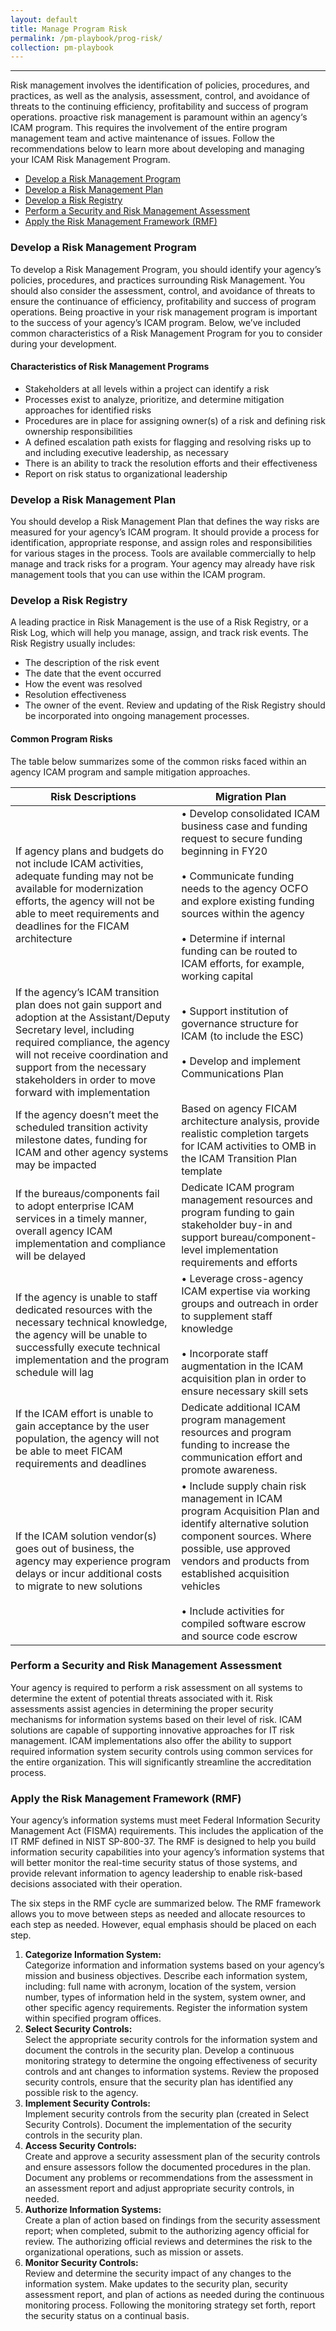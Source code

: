 ```yaml
---
layout: default
title: Manage Program Risk
permalink: /pm-playbook/prog-risk/
collection: pm-playbook
---
```

---

Risk management involves the identification of policies, procedures, and practices, as well as the analysis, assessment, control, and avoidance of threats to the continuing efficiency, profitability and success of program operations. proactive risk management is paramount within an agency‘s ICAM program. This requires the involvement of the entire program management team and active maintenance of issues. Follow the recommendations below to learn more about developing and managing your ICAM Risk Management Program.

* [Develop a Risk Management Program](#develop-a-risk-management-program)
* [Develop a Risk Management Plan](#develop-a-risk-management-plan)
* [Develop a Risk Registry](#develop-a-risk-registry)
* [Perform a Security and Risk Management Assessment](#perform-a-security-and-risk-management-assessment)
* [Apply the Risk Management Framework (RMF)](#apply-the-risk-management-framework-rmf)

### Develop a Risk Management Program

To develop a Risk Management Program, you should identify your agency’s policies, procedures, and practices surrounding Risk Management. You should also consider the assessment, control, and avoidance of threats to ensure the continuance of efficiency, profitability and success of program operations. Being proactive in your risk management program is important to the success of your agency’s ICAM program. Below, we’ve included common characteristics of a Risk Management Program for you to consider during your development.  

#### Characteristics of Risk Management Programs

* Stakeholders at all levels within a project can identify a risk
* Processes exist to analyze, prioritize, and determine mitigation approaches for identified risks
* Procedures are in place for assigning owner(s) of a risk and defining risk ownership responsibilities
* A defined escalation path exists for flagging and resolving risks up to and including executive leadership, as necessary
* There is an ability to track the resolution efforts and their effectiveness
* Report on risk status to organizational leadership

### Develop a Risk Management Plan

You should develop a Risk Management Plan that defines the way risks are measured for your agency’s ICAM program. It should provide a process for identification, appropriate response, and assign roles and responsibilities for various stages in the process. Tools are available commercially to help manage and track risks for a program. Your agency may already have risk management tools that you can use within the ICAM program.

### Develop a Risk Registry

A leading practice in Risk Management is the use of a Risk Registry, or a Risk Log, which will help you manage, assign, and track risk events. The Risk Registry usually includes:

* The description of the risk event
* The date that the event occurred
* How the event was resolved
* Resolution effectiveness
* The owner of the event. Review and updating of the Risk Registry should be incorporated into ongoing management processes.

#### Common Program Risks

The table below summarizes some of the common risks faced within an agency ICAM program and sample mitigation approaches.

| <center> Risk Descriptions </center> | <center> Migration Plan </center> |
|--------------------------------------|-----------------------------------|
| If agency plans and budgets do not include ICAM activities, adequate funding may not be available for modernization efforts, the agency will not be able to meet requirements and deadlines for the FICAM architecture | • Develop consolidated ICAM business case and funding request to secure funding beginning in FY20 <br><br> • Communicate funding needs to the agency OCFO and explore existing funding sources within the agency <br><br> • Determine if internal funding can be routed to ICAM efforts, for example, working capital |
| If the agency’s ICAM transition plan does not gain support and adoption at the Assistant/Deputy Secretary level, including required compliance, the agency will not receive coordination and support from the necessary stakeholders in order to move forward with implementation | • Support institution of governance structure for ICAM (to include the ESC) <br><br> • Develop and implement Communications Plan |
| If the agency doesn’t meet the scheduled transition activity milestone dates, funding for ICAM and other agency systems may be impacted | Based on agency FICAM architecture analysis, provide realistic completion targets for ICAM activities to OMB in the ICAM Transition Plan template |
| If the bureaus/components fail to adopt enterprise ICAM services in a timely manner, overall agency ICAM implementation and compliance will be delayed | Dedicate ICAM program management resources and program funding to gain stakeholder buy-in and support bureau/component-level implementation requirements and efforts |
| If the agency is unable to staff dedicated resources with the necessary technical knowledge, the agency will be unable to successfully execute technical implementation and the program schedule will lag | • Leverage cross-agency ICAM expertise via working groups and outreach in order to supplement staff knowledge <br><br> • Incorporate staff augmentation in the ICAM acquisition plan in order to ensure necessary skill sets |
| If the ICAM effort is unable to gain acceptance by the user population, the agency will not be able to meet FICAM requirements and deadlines | Dedicate additional ICAM program management resources and program funding to increase the communication effort and promote awareness. |
| If the ICAM solution vendor(s) goes out of business, the agency may experience program delays or incur additional costs to migrate to new solutions | • Include supply chain risk management in ICAM program Acquisition Plan and identify alternative solution component sources. Where possible, use approved vendors and products from established acquisition vehicles <br><br> • Include activities for compiled software escrow and source code escrow |

### Perform a Security and Risk Management Assessment

Your agency is required to perform a risk assessment on all systems to determine the extent of potential threats associated with it. Risk assessments assist agencies in determining the proper security mechanisms for information systems based on their level of risk. ICAM solutions are capable of supporting innovative approaches for IT risk management. ICAM implementations also offer the ability to support required information system security controls using common services for the entire organization. This will significantly streamline the accreditation process.

### Apply the Risk Management Framework (RMF)

Your agency’s information systems must meet Federal Information Security Management Act (FISMA) requirements. This includes the application of the IT RMF defined in NIST SP-800-37. The RMF is designed to help you build information security capabilities into your agency’s information systems that will better monitor the real-time security status of those systems, and provide relevant information to agency leadership to enable risk-based decisions associated with their operation.

The six steps in the RMF cycle are summarized below. The RMF framework allows you to move between steps as needed and allocate resources to each step as needed. However, equal emphasis should be placed on each step.

1. **Categorize Information System:** <br>
Categorize information and information systems based on your agency’s mission and business objectives. Describe each information system, including: full name with acronym, location of the system, version number, types of information held in the system, system owner, and other specific agency requirements. Register the information system within specified program offices.
2. **Select Security Controls:** <br>
Select the appropriate security controls for the information system and document the controls in the security plan. Develop a continuous monitoring strategy to determine the ongoing effectiveness of security controls and ant changes to information systems. Review the proposed security controls, ensure that the security plan has identified any possible risk to the agency.
3. **Implement Security Controls:** <br>
Implement security controls from the security plan (created in Select Security Controls). Document the implementation of the security controls in the security plan.
4. **Access Security Controls:** <br>
Create and approve a security assessment plan of the security controls and ensure assessors follow the documented procedures in the plan. Document any problems or recommendations from the assessment in an assessment report and adjust appropriate security controls, in needed.
5. **Authorize Information Systems:** <br>
Create a plan of action based on findings from the security assessment report; when completed, submit to the authorizing agency official for review. The authorizing official reviews and determines the risk to the organizational operations, such as mission or assets.
6. **Monitor Security Controls:** <br>
Review and determine the security impact of any changes to the information system. Make updates to the security plan, security assessment report, and plan of actions as needed during the continuous monitoring process. Following the monitoring strategy set forth, report the security status on a continual basis.
